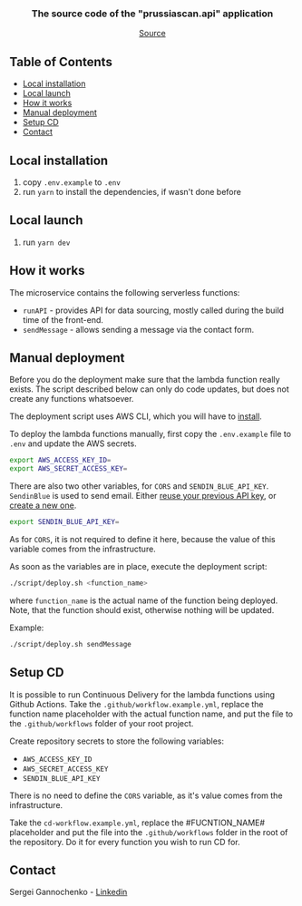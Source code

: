 <p align="center">
  <h3 align="center">The source code of the "prussiascan.api" application</h3>

  <p align="center">
    <a href="https://github.com/gannochenko/legacy">Source</a>
  </p>
</p>

<!-- TABLE OF CONTENTS -->
## Table of Contents

* [Local installation](#local-installation)
* [Local launch](#local-launch)
* [How it works](#how-it-works)
* [Manual deployment](#manual-deployment)
* [Setup CD](#setup-cd)
* [Contact](#contact)

## Local installation

1. copy `.env.example` to `.env`
2. run `yarn` to install the dependencies, if wasn't done before

## Local launch

1. run `yarn dev`

## How it works

The microservice contains the following serverless functions:

* `runAPI` - provides API for data sourcing, mostly called during the build time of the front-end.
* `sendMessage` - allows sending a message via the contact form.

## Manual deployment

Before you do the deployment make sure that the lambda function really exists. The script described below can only do code updates, but does not create any functions whatsoever.

The deployment script uses AWS CLI, which you will have to [install](https://formulae.brew.sh/formula/awscli).

To deploy the lambda functions manually, first copy the `.env.example` file to `.env` and update the AWS secrets.

~~~bash
export AWS_ACCESS_KEY_ID=
export AWS_SECRET_ACCESS_KEY=
~~~

There are also two other variables, for `CORS` and `SENDIN_BLUE_API_KEY`.
`SendinBlue` is used to send email. Either [reuse your previous API key](https://account.sendinblue.com/advanced/api/), or [create a new one](https://account.sendinblue.com/advanced/api/).

~~~bash
export SENDIN_BLUE_API_KEY=
~~~

As for `CORS`, it is not required to define it here, because the value of this variable comes from the infrastructure.

As soon as the variables are in place, execute the deployment script:

~~~bash
./script/deploy.sh <function_name>
~~~

where `function_name` is the actual name of the function being deployed. Note, that the function should exist, otherwise nothing will be updated.

Example:

~~~bash
./script/deploy.sh sendMessage
~~~

## Setup CD

It is possible to run Continuous Delivery for the lambda functions using Github Actions. Take the `.github/workflow.example.yml`, replace the function name placeholder with the actual function name, and put the file to the `.github/workflows` folder of your root project.

Create repository secrets to store the following variables:

* `AWS_ACCESS_KEY_ID`
* `AWS_SECRET_ACCESS_KEY`
* `SENDIN_BLUE_API_KEY`

There is no need to define the `CORS` variable, as it's value comes from the infrastructure.

Take the `cd-workflow.example.yml`, replace the #FUCNTION_NAME# placeholder and put the file into the `.github/workflows` folder in the root of the repository. Do it for every function you wish to run CD for.

## Contact

Sergei Gannochenko - [Linkedin](https://www.linkedin.com/in/gannochenko/)
